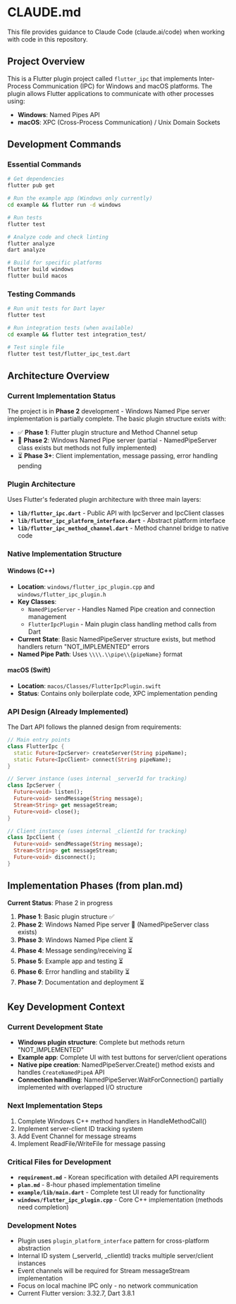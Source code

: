 # CLAUDE.md

This file provides guidance to Claude Code (claude.ai/code) when working with code in this repository.

## Project Overview

This is a Flutter plugin project called `flutter_ipc` that implements Inter-Process Communication (IPC) for Windows and macOS platforms. The plugin allows Flutter applications to communicate with other processes using:
- **Windows**: Named Pipes API
- **macOS**: XPC (Cross-Process Communication) / Unix Domain Sockets

## Development Commands

### Essential Commands
```bash
# Get dependencies
flutter pub get

# Run the example app (Windows only currently)
cd example && flutter run -d windows

# Run tests
flutter test

# Analyze code and check linting
flutter analyze
dart analyze

# Build for specific platforms
flutter build windows
flutter build macos
```

### Testing Commands
```bash
# Run unit tests for Dart layer
flutter test

# Run integration tests (when available)
cd example && flutter test integration_test/

# Test single file
flutter test test/flutter_ipc_test.dart
```

## Architecture Overview

### Current Implementation Status
The project is in **Phase 2** development - Windows Named Pipe server implementation is partially complete. The basic plugin structure exists with:

- ✅ **Phase 1**: Flutter plugin structure and Method Channel setup
- 🚧 **Phase 2**: Windows Named Pipe server (partial - NamedPipeServer class exists but methods not fully implemented)
- ⏳ **Phase 3+**: Client implementation, message passing, error handling pending

### Plugin Architecture
Uses Flutter's federated plugin architecture with three main layers:

- **`lib/flutter_ipc.dart`** - Public API with IpcServer and IpcClient classes
- **`lib/flutter_ipc_platform_interface.dart`** - Abstract platform interface 
- **`lib/flutter_ipc_method_channel.dart`** - Method channel bridge to native code

### Native Implementation Structure

#### Windows (C++)
- **Location**: `windows/flutter_ipc_plugin.cpp` and `windows/flutter_ipc_plugin.h`
- **Key Classes**:
  - `NamedPipeServer` - Handles Named Pipe creation and connection management
  - `FlutterIpcPlugin` - Main plugin class handling method calls from Dart
- **Current State**: Basic NamedPipeServer structure exists, but method handlers return "NOT_IMPLEMENTED" errors
- **Named Pipe Path**: Uses `\\\\.\\pipe\\{pipeName}` format

#### macOS (Swift)
- **Location**: `macos/Classes/FlutterIpcPlugin.swift`
- **Status**: Contains only boilerplate code, XPC implementation pending

### API Design (Already Implemented)
The Dart API follows the planned design from requirements:

```dart
// Main entry points
class FlutterIpc {
  static Future<IpcServer> createServer(String pipeName);
  static Future<IpcClient> connect(String pipeName);
}

// Server instance (uses internal _serverId for tracking)
class IpcServer {
  Future<void> listen();
  Future<void> sendMessage(String message);
  Stream<String> get messageStream;
  Future<void> close();
}

// Client instance (uses internal _clientId for tracking)  
class IpcClient {
  Future<void> sendMessage(String message);
  Stream<String> get messageStream;
  Future<void> disconnect();
}
```

## Implementation Phases (from plan.md)

**Current Status**: Phase 2 in progress

1. **Phase 1**: Basic plugin structure ✅
2. **Phase 2**: Windows Named Pipe server 🚧 (NamedPipeServer class exists)
3. **Phase 3**: Windows Named Pipe client ⏳
4. **Phase 4**: Message sending/receiving ⏳
5. **Phase 5**: Example app and testing ⏳
6. **Phase 6**: Error handling and stability ⏳
7. **Phase 7**: Documentation and deployment ⏳

## Key Development Context

### Current Development State
- **Windows plugin structure**: Complete but methods return "NOT_IMPLEMENTED"
- **Example app**: Complete UI with test buttons for server/client operations
- **Native pipe creation**: NamedPipeServer.Create() method exists and handles `CreateNamedPipeA` API
- **Connection handling**: NamedPipeServer.WaitForConnection() partially implemented with overlapped I/O structure

### Next Implementation Steps
1. Complete Windows C++ method handlers in HandleMethodCall()
2. Implement server-client ID tracking system  
3. Add Event Channel for message streams
4. Implement ReadFile/WriteFile for message passing

### Critical Files for Development
- **`requirement.md`** - Korean specification with detailed API requirements
- **`plan.md`** - 8-hour phased implementation timeline
- **`example/lib/main.dart`** - Complete test UI ready for functionality
- **`windows/flutter_ipc_plugin.cpp`** - Core C++ implementation (methods need completion)

### Development Notes
- Plugin uses `plugin_platform_interface` pattern for cross-platform abstraction
- Internal ID system (_serverId, _clientId) tracks multiple server/client instances
- Event channels will be required for Stream<String> messageStream implementation
- Focus on local machine IPC only - no network communication
- Current Flutter version: 3.32.7, Dart 3.8.1